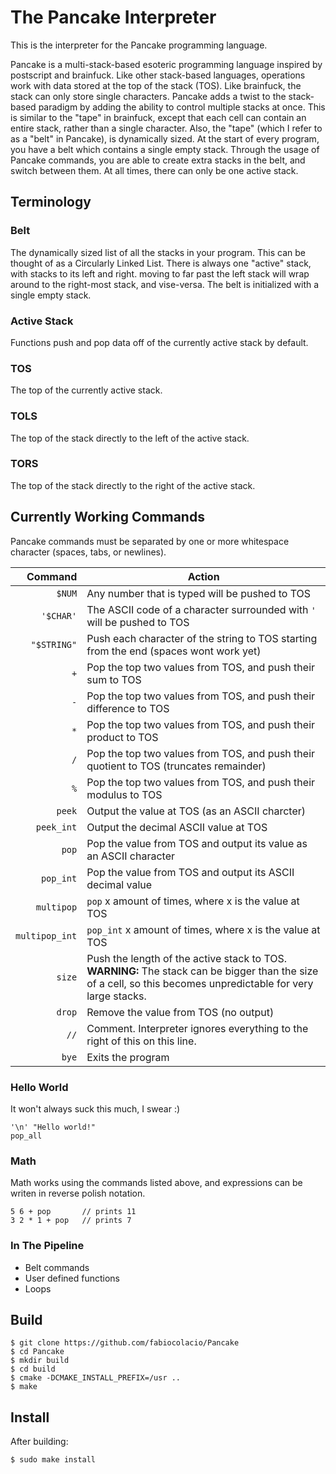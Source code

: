 # The Pancake Interpreter

This is the interpreter for the Pancake programming language.

Pancake is a multi-stack-based esoteric programming language inspired by postscript and brainfuck.
Like other stack-based languages, operations work with data stored at the top of the stack (TOS).
Like brainfuck, the stack can only store single characters.
Pancake adds a twist to the stack-based paradigm by adding the ability to control multiple stacks at once.
This is similar to the "tape" in brainfuck, except that each cell can contain an entire stack,
rather than a single character. Also, the "tape" (which I refer to as a "belt" in Pancake), is
dynamically sized. At the start of every program, you have a belt which contains a single empty stack.
Through the usage of Pancake commands, you are able to create extra stacks in the belt, and switch between
them. At all times, there can only be one active stack.

## Terminology

### Belt

The dynamically sized list of all the stacks in your program.
This can be thought of as a Circularly Linked List. There is always
one "active" stack, with stacks to its left and right. moving to far
past the left stack will wrap around to the right-most stack, and vise-versa.
The belt is initialized with a single empty stack.

### Active Stack

Functions push and pop data off of the currently active stack by default.

### TOS

The top of the currently active stack.

### TOLS

The top of the stack directly to the left of the active stack.

### TORS

The top of the stack directly to the right of the active stack.

## Currently Working Commands

Pancake commands must be separated by one or more whitespace character
(spaces, tabs, or newlines).

Command          | Action
----------------:|---
``$NUM``         | Any number that is typed will be pushed to TOS
``'$CHAR'``      | The ASCII code of a character surrounded with ``'`` will be pushed to TOS
``"$STRING"``    | Push each character of the string to TOS starting from the end (spaces wont work yet)
``+``            | Pop the top two values from TOS, and push their sum to TOS
``-``            | Pop the top two values from TOS, and push their difference to TOS
``*``            | Pop the top two values from TOS, and push their product to TOS
``/``            | Pop the top two values from TOS, and push their quotient to TOS (truncates remainder)
``%``            | Pop the top two values from TOS, and push their modulus to TOS
``peek``         | Output the value at TOS (as an ASCII charcter)
``peek_int``     | Output the decimal ASCII value at TOS
``pop``          | Pop the value from TOS and output its value as an ASCII character
``pop_int``      | Pop the value from TOS and output its ASCII decimal value
``multipop``     | ``pop`` x amount of times, where x is the value at TOS
``multipop_int`` | ``pop_int`` x amount of times, where x is the value at TOS
``size``         | Push the length of the active stack to TOS. **WARNING:** The stack can be bigger than the size of a cell, so this becomes unpredictable for very large stacks.
``drop``         | Remove the value from TOS (no output)
``//``           | Comment. Interpreter ignores everything to the right of this on this line.
``bye``          | Exits the program

### Hello World

It won't always suck this much, I swear :)

```
'\n' "Hello world!"
pop_all
```

### Math

Math works using the commands listed above, and expressions
can be writen in reverse polish notation.

```
5 6 + pop       // prints 11
3 2 * 1 + pop   // prints 7
```

### In The Pipeline

- Belt commands
- User defined functions
- Loops

## Build

```
$ git clone https://github.com/fabiocolacio/Pancake
$ cd Pancake
$ mkdir build
$ cd build
$ cmake -DCMAKE_INSTALL_PREFIX=/usr ..
$ make
```

## Install

After building:

```
$ sudo make install
```
